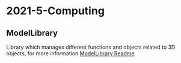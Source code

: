 # 2021-5-Computing
## ModelLibrary
Library which manages different functions and objects related to 3D objects, for more information [ModelLibrary Readme](ModelLibrary/README.md)
